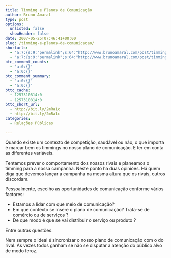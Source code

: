 ```yaml
---
title: Timming e Planos de Comunicação
author: Bruno Amaral
type: post
options:
  unlisted: false
  showHeader: false
date: 2007-05-25T07:46:41+00:00
slug: /timming-e-planos-de-comunicacao/
shorturls:
  - 'a:7:{s:9:"permalink";s:64:"http://www.brunoamaral.com/post/timming-e-planos-de-comunicacao/";s:4:"isgd";s:17:"http://is.gd/pHL9";s:5:"bitly";s:19:"http://bit.ly/Qzweo";s:5:"snipr";s:22:"http://snipr.com/evf7c";s:5:"snurl";s:22:"http://snurl.com/evf7c";s:7:"snipurl";s:24:"http://snipurl.com/evf7c";s:7:"tinyurl";s:25:"http://tinyurl.com/3w9dd3";}'
  - 'a:7:{s:9:"permalink";s:64:"http://www.brunoamaral.com/post/timming-e-planos-de-comunicacao/";s:4:"isgd";s:17:"http://is.gd/pHL9";s:5:"bitly";s:19:"http://bit.ly/Qzweo";s:5:"snipr";s:22:"http://snipr.com/evf7c";s:5:"snurl";s:22:"http://snurl.com/evf7c";s:7:"snipurl";s:24:"http://snipurl.com/evf7c";s:7:"tinyurl";s:25:"http://tinyurl.com/3w9dd3";}'
btc_comment_counts:
  - 'a:0:{}'
  - 'a:0:{}'
btc_comment_summary:
  - 'a:0:{}'
  - 'a:0:{}'
bttc_cache:
  - 1257310814:0
  - 1257310814:0
bttc_short_url:
  - http://bit.ly/2mRa1c
  - http://bit.ly/2mRa1c
categories:
  - Relações Públicas

---
```

Quando existe um contexto de competição, saudável ou não, o que importa é marcar bem os timmings no nosso plano de comunicação. E ter em conta as diferentes variáveis.

Tentamos prever o comportamento dos nossos rivais e planeamos o timming para a nossa campanha. Neste ponto há duas opiniões. Há quem diga que devemos lançar a campanha na mesma altura que os rivais, outros discordam.

Pessoalmente, escolho as oportunidades de comunicação conforme vários factores:

  * Estamos a lidar com que meio de comunicação?
  * Em que contexto se insere o plano de comunicação? Trata-se de comércio ou de serviços ?
  * De que modo é que se vai distribuir o serviço ou produto ?

Entre outras questões.

Nem sempre o ideal é sincronizar o nosso plano de comunicação com o do rival. Às vezes todos ganham se não se disputar a atenção do público alvo de modo feroz.